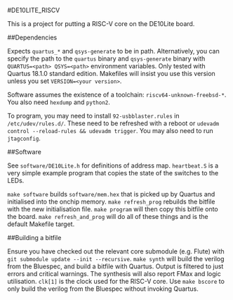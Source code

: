 #DE10LITE\_RISCV

This is a project for putting a RISC-V core on the DE10Lite board.

##Dependencies

Expects `quartus_*` and `qsys-generate` to be in path.
Alternatively, you can specify the path to the `quartus` binary and `qsys-generate` binary with `QUARTUS=<path> QSYS=<path>` environment variables.
Only tested with Quartus 18.1.0 standard edition.
Makefiles will insist you use this version unless you set `VERSION=<your version>`.

Software assumes the existence of a toolchain: `riscv64-unknown-freebsd-*`.
You also need `hexdump` and `python2`.

To program, you may need to install `92-usbblaster.rules` in `/etc/udev/rules.d/`.
These need to be refreshed with a reboot or `udevadm control --reload-rules && udevadm trigger`.
You may also need to run `jtagconfig`.

##Software

See `software/DE10Lite.h` for definitions of address map.
`heartbeat.S` is a very simple example program that copies the state of the switches to the LEDs.

`make software` builds `software/mem.hex` that is picked up by Quartus and initialised into the onchip memory.
`make refresh_prog` rebuilds the bitfile with the new initialisation file.
`make program` will then copy this bitfile onto the board.
`make refresh_and_prog` will do all of these things and is the default Makefile target.

##Building a bitfile

Ensure you have checked out the relevant core submodule (e.g. Flute) with `git submodule update --init --recursive`.
`make synth` will build the verilog from the Bluespec, and build a bitfile with Quartus.
Output is filtered to just errors and critical warnings.
The synthesis will also report FMax and logic utilisation.
`clk[1]` is the clock used for the RISC-V core.
Use `make bscore` to only build the verilog from the Bluespec without invoking Quartus.
